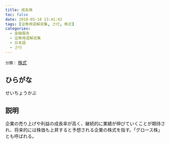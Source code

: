 ```yaml
---
title: 成長株
toc: false
date: 2018-05-18 13:41:42
tags: [证券用语解说集, さ行, 株式]
categories:
  - 金融服务
  - 证券用语解说集
  - 日本語
  - さ行
---
```


`分類：` [株式](/tags/株式/)

## ひらがな

せいちょうかぶ

## 説明

企業の売り上げや利益の成長率が高く、継続的に業績が伸びていくことが期待され、将来的には株価も上昇すると予想される企業の株式を指す。「グロース株」とも呼ばれる。
